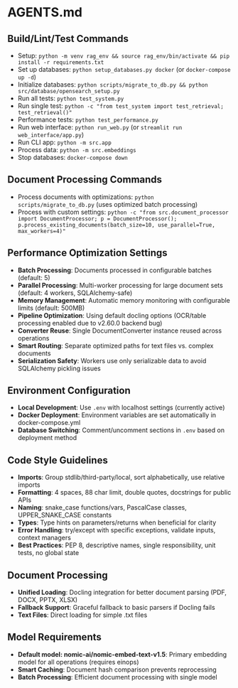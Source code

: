 # AGENTS.md

## Build/Lint/Test Commands
- Setup: `python -m venv rag_env && source rag_env/bin/activate && pip install -r requirements.txt`
- Set up databases: `python setup_databases.py docker` (or `docker-compose up -d`)
- Initialize databases: `python scripts/migrate_to_db.py && python src/database/opensearch_setup.py`
- Run all tests: `python test_system.py`
- Run single test: `python -c "from test_system import test_retrieval; test_retrieval()"`
- Performance tests: `python test_performance.py`
- Run web interface: `python run_web.py` (or `streamlit run web_interface/app.py`)
- Run CLI app: `python -m src.app`
- Process data: `python -m src.embeddings`
- Stop databases: `docker-compose down`

## Document Processing Commands
- Process documents with optimizations: `python scripts/migrate_to_db.py` (uses optimized batch processing)
- Process with custom settings: `python -c "from src.document_processor import DocumentProcessor; p = DocumentProcessor(); p.process_existing_documents(batch_size=10, use_parallel=True, max_workers=4)"`

## Performance Optimization Settings
- **Batch Processing**: Documents processed in configurable batches (default: 5)
- **Parallel Processing**: Multi-worker processing for large document sets (default: 4 workers, SQLAlchemy-safe)
- **Memory Management**: Automatic memory monitoring with configurable limits (default: 500MB)
- **Pipeline Optimization**: Using default docling options (OCR/table processing enabled due to v2.60.0 backend bug)
- **Converter Reuse**: Single DocumentConverter instance reused across operations
- **Smart Routing**: Separate optimized paths for text files vs. complex documents
- **Serialization Safety**: Workers use only serializable data to avoid SQLAlchemy pickling issues

## Environment Configuration
- **Local Development**: Use `.env` with localhost settings (currently active)
- **Docker Deployment**: Environment variables are set automatically in docker-compose.yml
- **Database Switching**: Comment/uncomment sections in `.env` based on deployment method

## Code Style Guidelines
- **Imports**: Group stdlib/third-party/local, sort alphabetically, use relative imports
- **Formatting**: 4 spaces, 88 char limit, double quotes, docstrings for public APIs
- **Naming**: snake_case functions/vars, PascalCase classes, UPPER_SNAKE_CASE constants
- **Types**: Type hints on parameters/returns when beneficial for clarity
- **Error Handling**: try/except with specific exceptions, validate inputs, context managers
- **Best Practices**: PEP 8, descriptive names, single responsibility, unit tests, no global state

## Document Processing
- **Unified Loading**: Docling integration for better document parsing (PDF, DOCX, PPTX, XLSX)
- **Fallback Support**: Graceful fallback to basic parsers if Docling fails
- **Text Files**: Direct loading for simple .txt files

## Model Requirements
- **Default model: nomic-ai/nomic-embed-text-v1.5**: Primary embedding model for all operations (requires einops)
- **Smart Caching**: Document hash comparison prevents reprocessing
- **Batch Processing**: Efficient document processing with single model